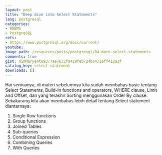 ```yaml
---
layout: post
title: "Deep dive into Select Statements"
lang: postgresql
categories:
- RDBMS
- PostgreSQL
refs: 
- https://www.postgresql.org/docs/current/
youtube: 
image_path: /resources/posts/postgresql/04-more-select-statements
comments: true
gist: dimMaryanto93/7ae7632f9418feb724bc431eff412a3f
catalog_key: select-statement
downloads: []
---
```


Hai semuanya, di materi sebelumnya kita sudah membahas basic tentang Select Statements, Build-in functions and operators, WHERE clause, Limit and Offset, dan yang terakhir Sorting menggunakan Order By clause. Sekakarang kita akan membahas lebih detail tentang Select statement diantarnaya:

1. Single Row functions
2. Group functions
3. Joined Tables
4. Sub-queries
5. Conditional Expression
6. Combining Queries
7. With Queries